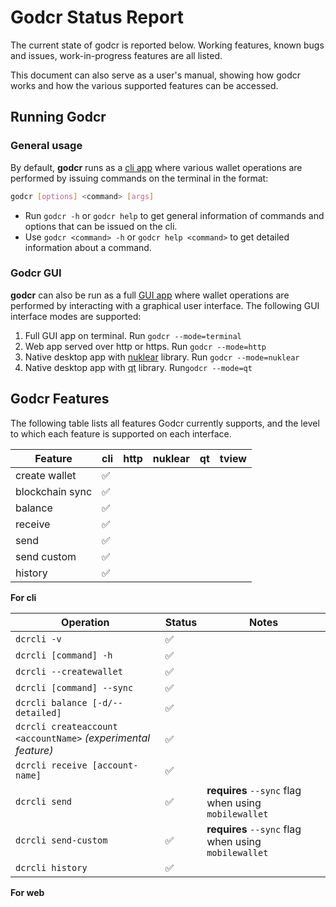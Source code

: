 # Godcr Status Report

The current state of godcr is reported below.
Working features, known bugs and issues, work-in-progress features are all listed.

This document can also serve as a user's manual, showing how godcr works and how the various supported features can be accessed.

## Running Godcr
### General usage
By default, **godcr** runs as a [cli app](https://en.wikipedia.org/wiki/Command-line_interface) where various wallet operations are performed by issuing commands on the terminal in the format:
```bash
godcr [options] <command> [args]
```
- Run `godcr -h` or `godcr help` to get general information of commands and options that can be issued on the cli.
- Use `godcr <command> -h` or   `godcr help <command>` to get detailed information about a command.

### Godcr GUI
**godcr** can also be run as a full [GUI app](https://en.wikipedia.org/wiki/Graphical_user_interface) where wallet operations are performed by interacting with a graphical user interface.
The following GUI interface modes are supported:
1. Full GUI app on terminal.
Run `godcr --mode=terminal`
2. Web app served over http or https.
Run `godcr --mode=http`
3. Native desktop app with [nuklear](https://github.com/aarzilli/nucular) library.
Run `godcr --mode=nuklear`
4. Native desktop app with [qt](https://github.com/therecipe/qt) library.
Run`godcr --mode=qt`

## Godcr Features
The following table lists all features Godcr currently supports, and the level to which each feature is supported on each interface.

| Feature | cli | http | nuklear | qt | tview
|---|---|---|---|---|---|
| create wallet | :white_check_mark: |
| blockchain sync | :white_check_mark: |
| balance | :white_check_mark: |
| receive | :white_check_mark: |
| send | :white_check_mark: |
| send custom | :white_check_mark: |
| history | :white_check_mark: |

**For cli**

| Operation | Status | Notes
|---|---|---|
| `dcrcli -v` | :white_check_mark: |
| `dcrcli [command] -h` | :white_check_mark: |
| `dcrcli --createwallet` | :white_check_mark: |
| `dcrcli [command] --sync` | :white_check_mark: |
| `dcrcli balance [-d/--detailed]` | :white_check_mark: |
| `dcrcli createaccount <accountName>` _(experimental feature)_ | :white_check_mark: |
| `dcrcli receive [account-name]` | :white_check_mark: |
| `dcrcli send` | :white_check_mark: | **requires** `--sync` flag when using `mobilewallet` |
| `dcrcli send-custom` | :white_check_mark: | **requires** `--sync` flag when using `mobilewallet` |
| `dcrcli history` | :white_check_mark: |

**For web**
